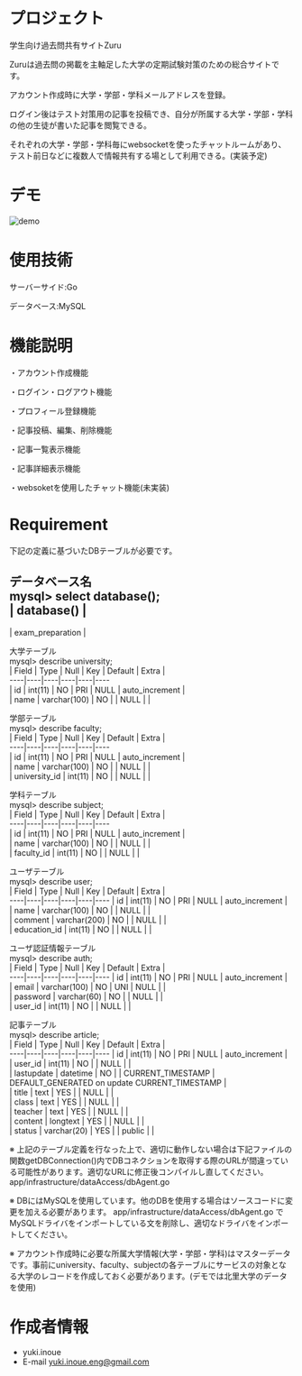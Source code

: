 # プロジェクト

学生向け過去問共有サイトZuru

Zuruは過去問の掲載を主軸足した大学の定期試験対策のための総合サイトです。

アカウント作成時に大学・学部・学科メールアドレスを登録。

ログイン後はテスト対策用の記事を投稿でき、自分が所属する大学・学部・学科の他の生徒が書いた記事を閲覧できる。

それぞれの大学・学部・学科毎にwebsocketを使ったチャットルームがあり、テスト前日などに複数人で情報共有する場として利用できる。(実装予定)


# デモ

![demo](https://raw.github.com/wiki/yuki-inoue-eng/exam-preparation--app/images/exam-preparation-app.gif)

# 使用技術

サーバーサイド:Go

データベース:MySQL

# 機能説明

・アカウント作成機能

・ログイン・ログアウト機能

・プロフィール登録機能

・記事投稿、編集、削除機能

・記事一覧表示機能

・記事詳細表示機能

・websoketを使用したチャット機能(未実装)


# Requirement

下記の定義に基づいたDBテーブルが必要です。

データベース名  
mysql> select database();    
| database()       |  
----
| exam_preparation |  


大学テーブル  
mysql> describe university;    
| Field | Type         | Null | Key | Default | Extra          |  
----|----|----|----|----|----  
| id    | int(11)      | NO   | PRI | NULL    | auto_increment |  
| name  | varchar(100) | NO   |     | NULL    |                |    


学部テーブル  
mysql> describe faculty;   
| Field         | Type         | Null | Key | Default | Extra          |  
----|----|----|----|----|----  
| id            | int(11)      | NO   | PRI | NULL    | auto_increment |  
| name          | varchar(100) | NO   |     | NULL    |                |  
| university_id | int(11)      | NO   |     | NULL    |                |    


学科テーブル  
mysql> describe subject;  
| Field      | Type         | Null | Key | Default | Extra          |  
----|----|----|----|----|----  
| id         | int(11)      | NO   | PRI | NULL    | auto_increment |  
| name       | varchar(100) | NO   |     | NULL    |                |  
| faculty_id | int(11)      | NO   |     | NULL    |                |  


ユーザテーブル  
mysql> describe user;  
| Field        | Type         | Null | Key | Default | Extra          |  
----|----|----|----|----|----
| id           | int(11)      | NO   | PRI | NULL    | auto_increment |  
| name         | varchar(100) | NO   |     | NULL    |                |  
| comment      | varchar(200) | NO   |     | NULL    |                |  
| education_id | int(11)      | NO   |     | NULL    |                |  


ユーザ認証情報テーブル  
mysql> describe auth;  
| Field    | Type         | Null | Key | Default | Extra          |  
----|----|----|----|----|----
| id       | int(11)      | NO   | PRI | NULL    | auto_increment |  
| email    | varchar(100) | NO   | UNI | NULL    |                |  
| password | varchar(60)  | NO   |     | NULL    |                |  
| user_id  | int(11)      | NO   |     | NULL    |                |  


記事テーブル  
mysql> describe article;  
| Field      | Type        | Null | Key | Default           | Extra                                         |  
----|----|----|----|----|----
| id         | int(11)     | NO   | PRI | NULL              | auto_increment                                |  
| user_id    | int(11)     | NO   |     | NULL              |                                               |  
| lastupdate | datetime    | NO   |     | CURRENT_TIMESTAMP | DEFAULT_GENERATED on update CURRENT_TIMESTAMP |  
| title      | text        | YES  |     | NULL              |                                               |  
| class      | text        | YES  |     | NULL              |                                               |  
| teacher    | text        | YES  |     | NULL              |                                               |  
| content    | longtext    | YES  |     | NULL              |                                               |  
| status     | varchar(20) | YES  |     | public            |                                               |  


※ 上記のテーブル定義を行なった上で、適切に動作しない場合は下記ファイルの関数getDBConnection()内でDBコネクションを取得する際のURLが間違っている可能性があります。適切なURLに修正後コンパイルし直してください。
app/infrastructure/dataAccess/dbAgent.go


※ DBにはMySQLを使用しています。他のDBを使用する場合はソースコードに変更を加える必要があります。
app/infrastructure/dataAccess/dbAgent.go でMySQLドライバをインポートしている文を削除し、適切なドライバをインポートしてください。


※ アカウント作成時に必要な所属大学情報(大学・学部・学科)はマスターデータです。事前にuniversity、faculty、subjectの各テーブルにサービスの対象となる大学のレコードを作成しておく必要があります。(デモでは北里大学のデータを使用)


# 作成者情報

* yuki.inoue
* E-mail yuki.inoue.eng@gmail.com
